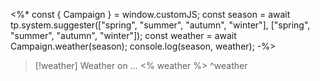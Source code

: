 <%* 
const { Campaign } = window.customJS;
const season = await tp.system.suggester(["spring", "summer", "autumn", "winter"], ["spring", "summer", "autumn", "winter"]);
const weather = await Campaign.weather(season);
console.log(season, weather);
-%>
> [!weather] Weather on ...
> <% weather %>
^weather
